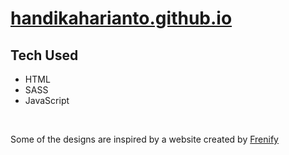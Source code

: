 # [handikaharianto.github.io](https://handikaharianto.github.io/)

## Tech Used

- HTML
- SASS
- JavaScript

<br/>

Some of the designs are inspired by a website created by [Frenify](https://preview.themeforest.net/item/deebo-personal-portfolio-html-template/full_screen_preview/35251276?_ga=2.185547937.909060745.1641469351-748876094.1641469351)
